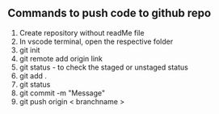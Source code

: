 ## Commands to push code to github repo
1. Create repository without readMe file
2. In vscode terminal, open the respective folder
3. git init
4. git remote add origin link
5. git status - to check the staged or unstaged status
6. git add .
7. git status
8. git commit -m "Message"
9. git push origin < branchname >